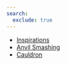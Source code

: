 ```yaml
---
search:
  exclude: true
---
```



* [Inspirations](./index.md)
* [Anvil Smashing](./anvil_smashing.md)
* [Cauldron](./cauldron.md)
